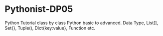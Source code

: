 # Pythonist-DP05
Python Tutorial class by class
Python basic to advanced. 
Data Type, List[], Set{}, Tuple(), Dict{key:value}, Function etc. 

